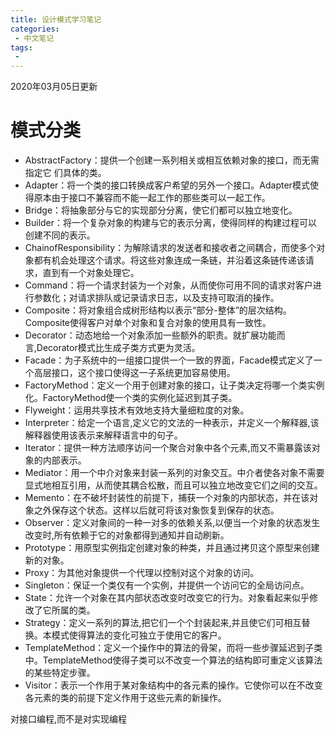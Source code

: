 ```yaml
---
title: 设计模式学习笔记
categories:
 - 中文笔记
tags:
 - 
---
```


2020年03月05日更新

# 模式分类

* AbstractFactory：提供一个创建一系列相关或相互依赖对象的接口，而无需指定它
们具体的类。
* Adapter：将一个类的接口转换成客户希望的另外一个接口。Adapter模式使得原本由于接口不兼容而不能一起工作的那些类可以一起工作。
* Bridge：将抽象部分与它的实现部分分离，使它们都可以独立地变化。
* Builder：将一个复杂对象的构建与它的表示分离，使得同样的构建过程可以创建不同的表示。
* ChainofResponsibility：为解除请求的发送者和接收者之间耦合，而使多个对象都有机会处理这个请求。将这些对象连成一条链，并沿着这条链传递该请求，直到有一个对象处理它。
* Command：将一个请求封装为一个对象，从而使你可用不同的请求对客户进行参数化；对请求排队或记录请求日志，以及支持可取消的操作。
* Composite：将对象组合成树形结构以表示“部分-整体”的层次结构。Composite使得客户对单个对象和复合对象的使用具有一致性。
* Decorator：动态地给一个对象添加一些额外的职责。就扩展功能而言,Decorator模式比生成子类方式更为灵活。
* Facade：为子系统中的一组接口提供一个一致的界面，Facade模式定义了一个高层接口，这个接口使得这一子系统更加容易使用。
* FactoryMethod：定义一个用于创建对象的接口，让子类决定将哪一个类实例化。FactoryMethod使一个类的实例化延迟到其子类。
* Flyweight：运用共享技术有效地支持大量细粒度的对象。
* Interpreter：给定一个语言,定义它的文法的一种表示，并定义一个解释器,该解释器使用该表示来解释语言中的句子。
* Iterator：提供一种方法顺序访问一个聚合对象中各个元素,而又不需暴露该对象的内部表示。
* Mediator：用一个中介对象来封装一系列的对象交互。中介者使各对象不需要显式地相互引用，从而使其耦合松散，而且可以独立地改变它们之间的交互。
* Memento：在不破坏封装性的前提下，捕获一个对象的内部状态，并在该对象之外保存这个状态。这样以后就可将该对象恢复到保存的状态。
* Observer：定义对象间的一种一对多的依赖关系,以便当一个对象的状态发生改变时,所有依赖于它的对象都得到通知并自动刷新。
* Prototype：用原型实例指定创建对象的种类，并且通过拷贝这个原型来创建新的对象。
* Proxy：为其他对象提供一个代理以控制对这个对象的访问。
* Singleton：保证一个类仅有一个实例，并提供一个访问它的全局访问点。
* State：允许一个对象在其内部状态改变时改变它的行为。对象看起来似乎修改了它所属的类。
* Strategy：定义一系列的算法,把它们一个个封装起来,并且使它们可相互替换。本模式使得算法的变化可独立于使用它的客户。
* TemplateMethod：定义一个操作中的算法的骨架，而将一些步骤延迟到子类中。TemplateMethod使得子类可以不改变一个算法的结构即可重定义该算法的某些特定步骤。
* Visitor：表示一个作用于某对象结构中的各元素的操作。它使你可以在不改变各元素的类的前提下定义作用于这些元素的新操作。


对接口编程,而不是对实现编程
